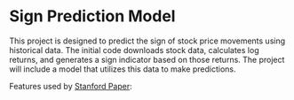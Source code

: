 # Sign Prediction Model

This project is designed to predict the sign of stock price movements using historical data. The initial code downloads stock data, calculates log returns, and generates a sign indicator based on those returns. The project will include a model that utilizes this data to make predictions.

Features used by [Stanford Paper](http://cs230.stanford.edu/projects_fall_2019/reports/26254244.pdf):
